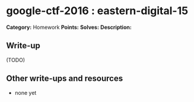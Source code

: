 # google-ctf-2016 : eastern-digital-15

**Category:** Homework
**Points:** 
**Solves:** 
**Description:**



## Write-up

(TODO)

## Other write-ups and resources

* none yet
